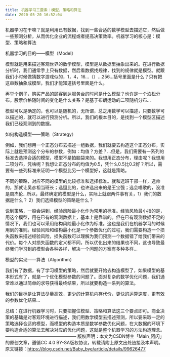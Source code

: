 ```yaml
---
title: 机器学习三要素：模型、策略和算法
date: 2020-05-20 16:52:04
---
```


机器学习在干嘛？就是利用已有数据，找到一些合适的数学模型去描述它，然后做一些预测分析，从而优化企业的流程或者提高决策效率。机器学习的核心是：模型、策略和算法

机器学习的目的——模型（Model）

模型就是用来描述客观世界的数学模型，模型是从数据里抽象出来的。在进行数据分析时，我们通常手上只有数据，然后看数据找规律，找到的规律就是模型。就跟我们小时候做猜数字游戏似的，1，4，16...（）...256...括号里面是什么？只有把这串数抽象成模型，我们才能知道括号里面是什么。

再举个例子，购买产品的顾客到达服务台的时间是什么模型？也许是一个泊松分布。股票价格随时间的变化是什么关系？是基于布朗运动的二项随机分布...

模型可以是确定的，也可以是随机的，无所谓，总之用数学可以描述，只要数学可以描述的，就可以进行预测分析。所以，我们的根本目的，是找到一个模型区描述我们已经观测到的数据。

<!-- more -->

如何构造模型——策略（Strategy）

例如，我们想用一个正态分布去描述一组数据，我们就要去构造这个正态分布，实际上就是预测这个分布的参数，例如：均值？方差？...但是，我们需要有一系列的标准去选择合适的模型，模型不是拍脑袋来的。我想用正态分布，理由呢？我想用二项分布，凭啥呢？我想让正态分布的均值为0.5，凭什么0.5比0.2好？所以，需要有一些列标准来证明一个模型比另一个模型好，这就是策略。

不同的策略，对应不同的模型的比较标准和选择标准。就和选班干部一样，选帅的，那就让吴彦祖当班长；选逗比的，也许选出来的是王宝强；选会唱歌的，没准是周杰伦...所以，最终确定的模型是什么，实际上就跟两件事有关，1）我们的数据是什么？ 2）我们选择模型的策略是什么？

说到策略，一般会讲到，经验风险最小化作为常用的标准。经验风险最小指的是，用这个模型，用在已有的观测数据上，基本上是靠谱的。但在已有观测数据不足的情况下，我们也可以采用结构风险最小化作为标准。这也是我们在机器学习的时候用到的准则。经验风险和结构最小化是一个参数优化的过程，我们需要构造一个损失函数来描述经验风险，损失函数可以理解为我们预测一个数据错了给我们带来的代价。每个人对损失函数的定义都不同，所以优化出来的结果也不同，这也导致最终我们学习到的模型会各种各样，解决一个问题的方案有多种多样...

模型的实现——算法（Algorithm）

我们有了数据，有了学习模型的策略，然后就要开始去构造模型了，如果模型的基本形式有了，就是一个优化模型参数的问题了。面对复杂的数学优化问题，我们通常难以通过简单的求导获得最终结果，所以就要构造一系列的算法。

我们的目标是让算法尽量高效，更少的计算机内存代价，更快的运算速度，更有效的参数优化结果...

总结：在进行机器学习时，只要把握住模型、策略和算法这三个要点即可。商业决策的基础是对客观环境进行描述，我们用数学模型去描述预测，所以要采取一定的策略选择合适的模型，而模型的构造本质是数学参数优化问题，在大数据的环境下要构造合适的算法去解决对应的优化问题，这就是整个机器学习的方法构造理念。
————————————————
版权声明：本文为CSDN博主「Main_阿闪」的原创文章，遵循CC 4.0 BY-SA版权协议，转载请附上原文出处链接及本声明。
原文链接：https://blog.csdn.net/Baby_bye/article/details/99626477